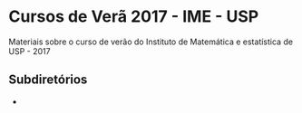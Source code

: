 # Cursos de Verã 2017 - IME - USP
Materiais sobre o curso de verão do Instituto de Matemática e estatística de USP - 2017

## Subdiretórios

-
